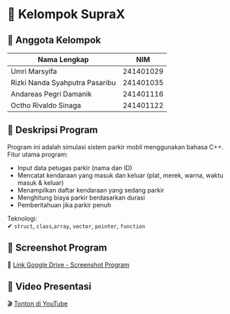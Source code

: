 # 🚗 Kelompok SupraX

## 👥 Anggota Kelompok

| Nama Lengkap                     | NIM           |
|----------------------------------|---------------|
| Umri Marsyifa                    | 241401029     |
| Rizki Nanda Syahputra Pasaribu   | 241401035     |
| Andareas Pegri Damanik           | 241401116     |
| Octho Rivaldo Sinaga             | 241401122     |

## 📝 Deskripsi Program

Program ini adalah simulasi sistem parkir mobil menggunakan bahasa C++.  
Fitur utama program:
- Input data petugas parkir (nama dan ID)
- Mencatat kendaraan yang masuk dan keluar (plat, merek, warna, waktu masuk & keluar)
- Menampilkan daftar kendaraan yang sedang parkir
- Menghitung biaya parkir berdasarkan durasi
- Pemberitahuan jika parkir penuh

Teknologi:  
✔ `struct`, `class`,`array`, `vector`, `pointer`, `function`  

## 📸 Screenshot Program

📂 [Link Google Drive - Screenshot Program](https://drive.google.com/drive/folders/1WJ-hN1LDSGi9Is2d2pDXI0QvMnLVJ2Sx?usp=sharing)

## 🎥 Video Presentasi

🎬 [Tonton di YouTube](LINK_VIDEO_DI_SINI)
